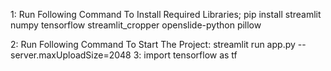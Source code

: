 1: Run Following Command To Install Required Libraries;
	pip install streamlit numpy tensorflow streamlit_cropper openslide-python pillow

2: Run Following Command To Start The Project:
	streamlit run app.py --server.maxUploadSize=2048
3: import tensorflow as tf
